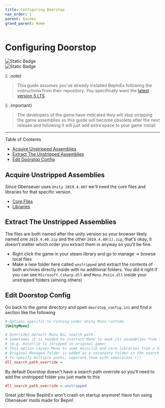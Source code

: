 ```yaml
---
title: Configuring Doorstop
nav_order: 1
parent: Guides
grand_parent: Home
---
```


# Configuring Doorstop

![Static Badge](https://img.shields.io/badge/Skill_Level-Beginner-blue?style=for-the-badge)  
![Static Badge](https://img.shields.io/badge/Estimated_Time-5_Minutes-blue?style=for-the-badge)

{: .note}
> This guide assumes you've already installed BepInEx following the instructions from their repository. You specifically want the [latest version 5 LTS](https://github.com/BepInEx/BepInEx/releases/tag/v5.4.23.2)

{: .important}
> The developers of the game have indicated they will stop stripping the game assemblies so this guide will become obsolete after the next release and following it will just add extra space to your game install

<hr/>
Table of Contents

- [Acquire Unstripped Assemblies](#acquire-unstripped-assemblies)
- [Extract The Unstripped Assemblies](#extract-the-unstripped-assemblies)
- [Edit Doorstop Config](#edit-doorstop-config)

## Acquire Unstripped Assemblies

Since Obenseuer uses `Unity 2019.4.40f` we'll need the core files and libraries for that specific version.

- [Core Files](https://unity.bepinex.dev/corlibs/2019.4.40.zip)
- [Libraries](https://unity.bepinex.dev/libraries/2019.4.40.zip)

## Extract The Unstripped Assemblies

The files are both named after the unity version so your browser likely named one `2019.4.40.zip` and the other `2019.4.40(1).zip`, that's okay, it doesn't matter which order you extract them in anyway so you'll be fine.

- Right click the game in your steam library and go to manage -> browse local files
- Make a new folder here called `unstripped` and extract the contents of both archives directly inside with no additional folders. You did it right if you can see `Microsoft.Csharp.dll` and `Mono.Posix.dll` inside your unstripped folders (among others)

## Edit Doorstop Config

Go back to the game directory and open `doorstop_config.ini` and find a section like the following

```ini
# Options specific to running under Unity Mono runtime
[UnityMono]

# Overrides default Mono DLL search path
# Sometimes it is needed to instruct Mono to seek its assemblies from a different path
# (e.g. mscorlib is stripped in original game)
# This option causes Mono to seek mscorlib and core libraries from a different folder before Managed
# Original Managed folder is added as a secondary folder in the search path
# To specify multiple paths, separate them with semicolons (;)
dll_search_path_override =
```

By default Doorstop doesn't have a search path override so you'll need to add the unstripped folder you just made to this

```ini
dll_search_path_override = unstripped
```

Great job! Now BepInEx won't crash on startup anymore! Have fun using Obenseuer mods made for Bepin!
